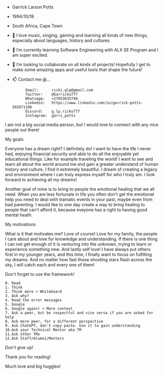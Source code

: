 - Garrick Larson Potts
- 1994/10/18
- South Africa, Cape Town

- 👀 I love music, singing, gaming and learning all kinds of new things, especially about languages, history and cultures.
- 🌱 I’m currently learning Software Engineering with ALX SE Program and I am super excited.
- 💞️ I’m looking to collaborate on all kinds of projects! Hopefully I get to make some amazing apps and useful tools that shape the future!
- 📫 Contact me @...

            Email:      ricki.glp@gmail.com
            Twitter:    @Garricku777
            Whatsapp:   +27653635740
            Linkedin:   https://www.linkedin.com/in/garrick-potts-502871106
            Discord:    g_lp.ricku777
            Instagram:  garri_potts

I am not a big social media person, but I would love to connect with any nice people out there!

My goals

Everyone has a dream right? I definitely do! I want to have the life I never had, enjoying financial security and able to do all the enjoyable yet
educational things. Like for example traveling the world!
I want to see and learn all about the world around me and gain a greater understand of human history and culture. I find it extremely beautiful. 
I dream of creating a legacy and environment where I can truly express myself for who I truly am. I look forward to achieving all my dreams!

Another goal of mine is to bring to people the emotional healing that we all need. When you are less fortunate in life you often don't get the emotional help you need to deal with tramatic events in your past, maybe even from bad parenting. I would like to one day create a way to bring healing to people that can't afford it, because eveyone has a right to having good mental heath.

My motivations

What is it that motivates me? Love of course!
Love for my family, the people I care about and love for knowledge and understanding.
If there is one thing I can not get enough of it is venturing into the unknown, trying to learn or experience something new.
And lastly self love! I have always put others first in my younger years, and this time, I finally want to focus on fulfilling my dreams.
And no matter how fast those shooting stars flash across the sky, I will catch each and every one of them!

Don't forget to use the framework!

    0. Read
    1. Think
    2. Think more + Whiteboard
    3. Ask why?
    4. Read the error messages
    5. Google
    6. Google again! + More context
    7. Ask a peer, but be respectful and vice versa if you are asked for help
    8. Ask more peer, for a different perspective
    9. Ask ChatGPT, don't copy paste. Use it to gain understanding
    10.Ask your Technical Mentor aka TM
    11.Ask other TMs
    12.Ask Staff/Alumni/Mentors

Don't give up!

Thank you for reading!

Much love and big huggles!
<!---
Garricku/Garricku is a ✨ special ✨ repository because its `README.md` (this file) appears on your GitHub profile.
You can click the Preview link to take a look at your changes.
--->
